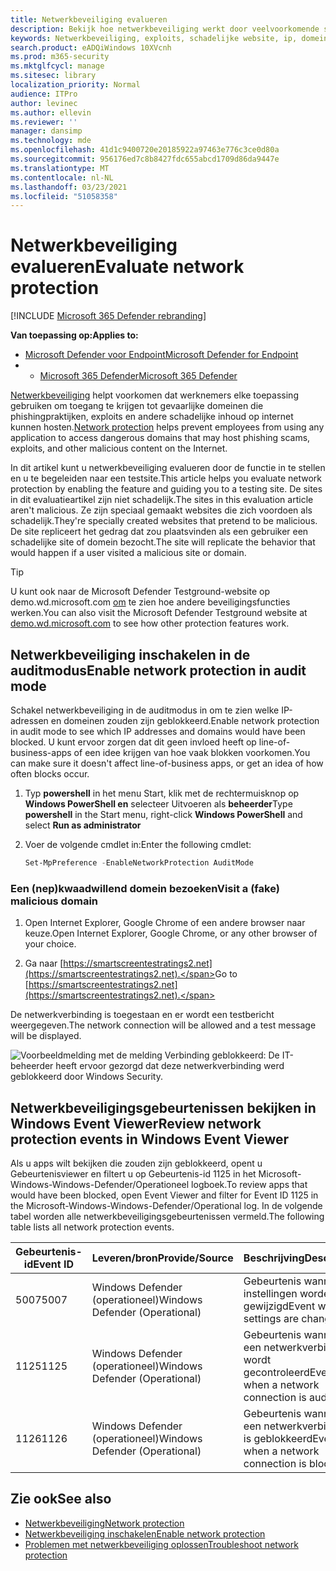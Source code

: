 ```yaml
---
title: Netwerkbeveiliging evalueren
description: Bekijk hoe netwerkbeveiliging werkt door veelvoorkomende scenario's te testen die worden beschermd tegen.
keywords: Netwerkbeveiliging, exploits, schadelijke website, ip, domein, domeinen, evalueren, testen, demo
search.product: eADQiWindows 10XVcnh
ms.prod: m365-security
ms.mktglfcycl: manage
ms.sitesec: library
localization_priority: Normal
audience: ITPro
author: levinec
ms.author: ellevin
ms.reviewer: ''
manager: dansimp
ms.technology: mde
ms.openlocfilehash: 41d1c9400720e20185922a97463e776c3ce0d80a
ms.sourcegitcommit: 956176ed7c8b8427fdc655abcd1709d86da9447e
ms.translationtype: MT
ms.contentlocale: nl-NL
ms.lasthandoff: 03/23/2021
ms.locfileid: "51058358"
---
```

# <a name="evaluate-network-protection"></a><span data-ttu-id="8c2db-104">Netwerkbeveiliging evalueren</span><span class="sxs-lookup"><span data-stu-id="8c2db-104">Evaluate network protection</span></span>

[!INCLUDE [Microsoft 365 Defender rebranding](../../includes/microsoft-defender.md)]

<span data-ttu-id="8c2db-105">**Van toepassing op:**</span><span class="sxs-lookup"><span data-stu-id="8c2db-105">**Applies to:**</span></span>
- [<span data-ttu-id="8c2db-106">Microsoft Defender voor Endpoint</span><span class="sxs-lookup"><span data-stu-id="8c2db-106">Microsoft Defender for Endpoint</span></span>](https://go.microsoft.com/fwlink/?linkid=2154037)
- - [<span data-ttu-id="8c2db-107">Microsoft 365 Defender</span><span class="sxs-lookup"><span data-stu-id="8c2db-107">Microsoft 365 Defender</span></span>](https://go.microsoft.com/fwlink/?linkid=2118804)

<span data-ttu-id="8c2db-108">[Netwerkbeveiliging](network-protection.md) helpt voorkomen dat werknemers elke toepassing gebruiken om toegang te krijgen tot gevaarlijke domeinen die phishingpraktijken, exploits en andere schadelijke inhoud op internet kunnen hosten.</span><span class="sxs-lookup"><span data-stu-id="8c2db-108">[Network protection](network-protection.md) helps prevent employees from using any application to access dangerous domains that may host phishing scams, exploits, and other malicious content on the Internet.</span></span>

<span data-ttu-id="8c2db-109">In dit artikel kunt u netwerkbeveiliging evalueren door de functie in te stellen en u te begeleiden naar een testsite.</span><span class="sxs-lookup"><span data-stu-id="8c2db-109">This article helps you evaluate network protection by enabling the feature and guiding you to a testing site.</span></span> <span data-ttu-id="8c2db-110">De sites in dit evaluatieartikel zijn niet schadelijk.</span><span class="sxs-lookup"><span data-stu-id="8c2db-110">The sites in this evaluation article aren't malicious.</span></span> <span data-ttu-id="8c2db-111">Ze zijn speciaal gemaakt websites die zich voordoen als schadelijk.</span><span class="sxs-lookup"><span data-stu-id="8c2db-111">They're specially created websites that pretend to be malicious.</span></span> <span data-ttu-id="8c2db-112">De site repliceert het gedrag dat zou plaatsvinden als een gebruiker een schadelijke site of domein bezocht.</span><span class="sxs-lookup"><span data-stu-id="8c2db-112">The site will replicate the behavior that would happen if a user visited a malicious site or domain.</span></span>

> [!TIP]
> <span data-ttu-id="8c2db-113">U kunt ook naar de Microsoft Defender Testground-website op demo.wd.microsoft.com [om](https://demo.wd.microsoft.com?ocid=cx-wddocs-testground) te zien hoe andere beveiligingsfuncties werken.</span><span class="sxs-lookup"><span data-stu-id="8c2db-113">You can also visit the Microsoft Defender Testground website at [demo.wd.microsoft.com](https://demo.wd.microsoft.com?ocid=cx-wddocs-testground) to see how other protection features work.</span></span>

## <a name="enable-network-protection-in-audit-mode"></a><span data-ttu-id="8c2db-114">Netwerkbeveiliging inschakelen in de auditmodus</span><span class="sxs-lookup"><span data-stu-id="8c2db-114">Enable network protection in audit mode</span></span>

<span data-ttu-id="8c2db-115">Schakel netwerkbeveiliging in de auditmodus in om te zien welke IP-adressen en domeinen zouden zijn geblokkeerd.</span><span class="sxs-lookup"><span data-stu-id="8c2db-115">Enable network protection in audit mode to see which IP addresses and domains would have been blocked.</span></span> <span data-ttu-id="8c2db-116">U kunt ervoor zorgen dat dit geen invloed heeft op line-of-business-apps of een idee krijgen van hoe vaak blokken voorkomen.</span><span class="sxs-lookup"><span data-stu-id="8c2db-116">You can make sure it doesn't affect line-of-business apps, or get an idea of how often blocks occur.</span></span>

1. <span data-ttu-id="8c2db-117">Typ **powershell** in het menu Start, klik met de rechtermuisknop op **Windows PowerShell en** selecteer Uitvoeren als **beheerder**</span><span class="sxs-lookup"><span data-stu-id="8c2db-117">Type **powershell** in the Start menu, right-click **Windows PowerShell** and select **Run as administrator**</span></span>
2. <span data-ttu-id="8c2db-118">Voer de volgende cmdlet in:</span><span class="sxs-lookup"><span data-stu-id="8c2db-118">Enter the following cmdlet:</span></span>

    ```PowerShell
    Set-MpPreference -EnableNetworkProtection AuditMode
    ```

### <a name="visit-a-fake-malicious-domain"></a><span data-ttu-id="8c2db-119">Een (nep)kwaadwillend domein bezoeken</span><span class="sxs-lookup"><span data-stu-id="8c2db-119">Visit a (fake) malicious domain</span></span>

1. <span data-ttu-id="8c2db-120">Open Internet Explorer, Google Chrome of een andere browser naar keuze.</span><span class="sxs-lookup"><span data-stu-id="8c2db-120">Open Internet Explorer, Google Chrome, or any other browser of your choice.</span></span>

1. <span data-ttu-id="8c2db-121">Ga naar [https://smartscreentestratings2.net](https://smartscreentestratings2.net).</span><span class="sxs-lookup"><span data-stu-id="8c2db-121">Go to [https://smartscreentestratings2.net](https://smartscreentestratings2.net).</span></span>

<span data-ttu-id="8c2db-122">De netwerkverbinding is toegestaan en er wordt een testbericht weergegeven.</span><span class="sxs-lookup"><span data-stu-id="8c2db-122">The network connection will be allowed and a test message will be displayed.</span></span>

![Voorbeeldmelding met de melding Verbinding geblokkeerd: De IT-beheerder heeft ervoor gezorgd dat deze netwerkverbinding werd geblokkeerd door Windows Security.](/microsoft-365/security/defender-endpoint/images/np-notif)

## <a name="review-network-protection-events-in-windows-event-viewer"></a><span data-ttu-id="8c2db-125">Netwerkbeveiligingsgebeurtenissen bekijken in Windows Event Viewer</span><span class="sxs-lookup"><span data-stu-id="8c2db-125">Review network protection events in Windows Event Viewer</span></span>

<span data-ttu-id="8c2db-126">Als u apps wilt bekijken die zouden zijn geblokkeerd, opent u Gebeurtenisviewer en filtert u op Gebeurtenis-id 1125 in het Microsoft-Windows-Windows-Defender/Operationeel logboek.</span><span class="sxs-lookup"><span data-stu-id="8c2db-126">To review apps that would have been blocked, open Event Viewer and filter for Event ID 1125 in the Microsoft-Windows-Windows-Defender/Operational log.</span></span> <span data-ttu-id="8c2db-127">In de volgende tabel worden alle netwerkbeveiligingsgebeurtenissen vermeld.</span><span class="sxs-lookup"><span data-stu-id="8c2db-127">The following table lists all network protection events.</span></span>

| <span data-ttu-id="8c2db-128">Gebeurtenis-id</span><span class="sxs-lookup"><span data-stu-id="8c2db-128">Event ID</span></span> | <span data-ttu-id="8c2db-129">Leveren/bron</span><span class="sxs-lookup"><span data-stu-id="8c2db-129">Provide/Source</span></span> | <span data-ttu-id="8c2db-130">Beschrijving</span><span class="sxs-lookup"><span data-stu-id="8c2db-130">Description</span></span> |
|-|-|-|
|<span data-ttu-id="8c2db-131">5007</span><span class="sxs-lookup"><span data-stu-id="8c2db-131">5007</span></span> | <span data-ttu-id="8c2db-132">Windows Defender (operationeel)</span><span class="sxs-lookup"><span data-stu-id="8c2db-132">Windows Defender (Operational)</span></span> | <span data-ttu-id="8c2db-133">Gebeurtenis wanneer instellingen worden gewijzigd</span><span class="sxs-lookup"><span data-stu-id="8c2db-133">Event when settings are changed</span></span> |
|<span data-ttu-id="8c2db-134">1125</span><span class="sxs-lookup"><span data-stu-id="8c2db-134">1125</span></span> | <span data-ttu-id="8c2db-135">Windows Defender (operationeel)</span><span class="sxs-lookup"><span data-stu-id="8c2db-135">Windows Defender (Operational)</span></span> | <span data-ttu-id="8c2db-136">Gebeurtenis wanneer een netwerkverbinding wordt gecontroleerd</span><span class="sxs-lookup"><span data-stu-id="8c2db-136">Event when a network connection is audited</span></span> |
|<span data-ttu-id="8c2db-137">1126</span><span class="sxs-lookup"><span data-stu-id="8c2db-137">1126</span></span> | <span data-ttu-id="8c2db-138">Windows Defender (operationeel)</span><span class="sxs-lookup"><span data-stu-id="8c2db-138">Windows Defender (Operational)</span></span> | <span data-ttu-id="8c2db-139">Gebeurtenis wanneer een netwerkverbinding is geblokkeerd</span><span class="sxs-lookup"><span data-stu-id="8c2db-139">Event when a network connection is blocked</span></span> |

## <a name="see-also"></a><span data-ttu-id="8c2db-140">Zie ook</span><span class="sxs-lookup"><span data-stu-id="8c2db-140">See also</span></span>

* [<span data-ttu-id="8c2db-141">Netwerkbeveiliging</span><span class="sxs-lookup"><span data-stu-id="8c2db-141">Network protection</span></span>](network-protection.md)
* [<span data-ttu-id="8c2db-142">Netwerkbeveiliging inschakelen</span><span class="sxs-lookup"><span data-stu-id="8c2db-142">Enable network protection</span></span>](enable-network-protection.md)
* [<span data-ttu-id="8c2db-143">Problemen met netwerkbeveiliging oplossen</span><span class="sxs-lookup"><span data-stu-id="8c2db-143">Troubleshoot network protection</span></span>](troubleshoot-np.md)
